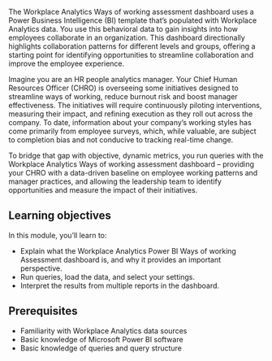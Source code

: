 The Workplace Analytics Ways of working assessment dashboard uses a Power Business Intelligence (BI) template that’s populated with Workplace Analytics data. You use this behavioral data to gain insights into how employees collaborate in an organization. This dashboard directionally highlights collaboration patterns for different levels and groups, offering a starting point for identifying opportunities to streamline collaboration and improve the employee experience.

Imagine you are an HR people analytics manager. Your Chief Human Resources Officer (CHRO) is overseeing some initiatives designed to streamline ways of working, reduce burnout risk and boost manager effectiveness. The initiatives will require continuously piloting interventions, measuring their impact, and refining execution as they roll out across the company. To date, information about your company’s working styles has come primarily from employee surveys, which, while valuable, are subject to completion bias and not conducive to tracking real-time change.
 
To bridge that gap with objective, dynamic metrics, you run queries with  the Workplace Analytics Ways of working assessment dashboard – providing your CHRO with a data-driven baseline on employee working patterns and manager practices, and allowing the leadership team to identify opportunities and measure the impact of their initiatives.

## Learning objectives

In this module, you’ll learn to:
 
- Explain what the Workplace Analytics Power BI Ways of working Assessment dashboard is, and why it provides an important perspective.
- Run queries, load the data, and select your settings.
- Interpret the results from multiple reports in the dashboard.

## Prerequisites

- Familiarity with Workplace Analytics data sources
- Basic knowledge of Microsoft Power BI software
- Basic knowledge of queries and query structure 
